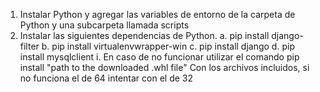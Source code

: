 1.	Instalar Python y agregar las variables de entorno de la carpeta de Python y una subcarpeta llamada scripts
2.	Instalar las siguientes dependencias de Python.
  a.	pip install django-filter
  b.	pip install virtualenvwrapper-win
  c.	pip install django
  d.	pip install mysqlclient
    i.	En caso de no funcionar utilizar el comando pip install "path to the downloaded .whl file" 
        Con los archivos incluidos, si no funciona el de 64 intentar con el de 32

